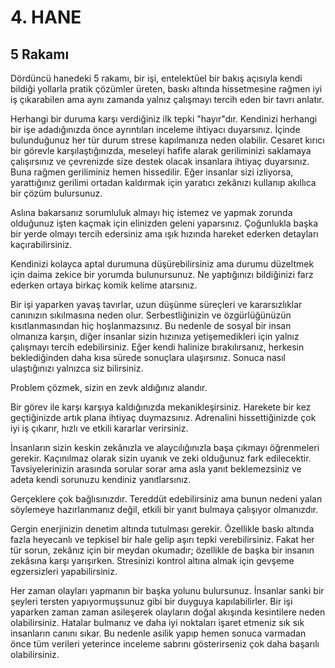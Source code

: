 # 4. HANE

## 5 Rakamı

Dördüncü hanedeki 5 rakamı, bir işi, entelektüel bir bakış açısıyla kendi bildiği yollarla pratik çözümler üreten, baskı altında hissetmesine rağmen iyi iş çıkarabilen ama aynı zamanda yalnız çalışmayı tercih eden bir tavrı anlatır.

Herhangi bir duruma karşı verdiğiniz ilk tepki "hayır"dır. Kendinizi herhangi bir işe adadığınızda önce ayrıntıları inceleme ihtiyacı duyarsınız. İçinde bulunduğunuz her tür durum strese kapılmanıza neden olabilir. Cesaret kırıcı bir görevle karşılaştığınızda, meseleyi hafife alarak geriliminizi saklamaya çalışırsınız ve çevrenizde size destek olacak insanlara ihtiyaç duyarsınız. Buna rağmen geriliminiz hemen hissedilir. Eğer insanlar sizi izliyorsa, yarattığınız gerilimi ortadan kaldırmak için yaratıcı zekânızı kullanıp akıllıca bir çözüm bulursunuz.

Aslına bakarsanız sorumluluk almayı hiç istemez ve yapmak zorunda olduğunuz işten kaçmak için elinizden geleni yaparsınız. Çoğunlukla başka bir yerde olmayı tercih edersiniz ama ışık hızında hareket ederken detayları kaçırabilirsiniz.

Kendinizi kolayca aptal durumuna düşürebilirsiniz ama durumu düzeltmek için daima zekice bir yorumda bulunursunuz. Ne yaptığınızı bildiğinizi farz ederken ortaya birkaç komik kelime atarsınız.

Bir işi yaparken yavaş tavırlar, uzun düşünme süreçleri ve kararsızlıklar canınızın sıkılmasına neden olur. Serbestliğinizin ve özgürlüğünüzün kısıtlanmasından hiç hoşlanmazsınız. Bu nedenle de sosyal bir insan olmanıza karşın, diğer insanlar sizin hızınıza yetişemedikleri için yalnız çalışmayı tercih edebilirsiniz. Eğer kendi halinize bırakılırsanız, herkesin beklediğinden daha kısa sürede sonuçlara ulaşırsınız. Sonuca nasıl ulaştığınızı yalnızca siz bilirsiniz.

Problem çözmek, sizin en zevk aldığınız alandır.

Bir görev ile karşı karşıya kaldığınızda mekanikleşirsiniz. Harekete bir kez geçtiğinizde artık plana ihtiyaç duymazsınız. Adrenalini hissettiğinizde çok iyi iş çıkarır, hızlı ve etkili kararlar verirsiniz.

İnsanların sizin keskin zekânızla ve alaycılığınızla başa çıkmayı öğrenmeleri gerekir. Kaçınılmaz olarak sizin uyanık ve zeki olduğunuz fark edilecektir. Tavsiyelerinizin arasında sorular sorar ama asla yanıt beklemezsiniz ve adeta kendi sorunuzu kendiniz yanıtlarsınız.

Gerçeklere çok bağlısınızdır. Tereddüt edebilirsiniz ama bunun nedeni yalan söylemeye hazırlanmanız değil, etkili bir yanıt bulmaya çalışıyor olmanızdır.

Gergin enerjinizin denetim altında tutulması gerekir. Özellikle baskı altında fazla heyecanlı ve tepkisel bir hale gelip aşırı tepki verebilirsiniz. Fakat her tür sorun, zekânız için bir meydan okumadır; özellikle de başka bir insanın zekâsına karşı yarışırken. Stresinizi kontrol altına almak için gevşeme egzersizleri yapabilirsiniz.

Her zaman olayları yapmanın bir başka yolunu bulursunuz. İnsanlar sanki bir şeyleri tersten yapıyormuşsunuz gibi bir duyguya kapılabilirler. Bir işi yaparken zaman zaman asileşerek olayların doğal akışında kesintilere neden olabilirsiniz. Hatalar bulmanız ve daha iyi noktaları işaret etmeniz sık sık insanların canını sıkar. Bu nedenle asilik yapıp hemen sonuca varmadan önce tüm verileri yeterince inceleme sabrını gösterirseniz çok daha başarılı olabilirsiniz.
